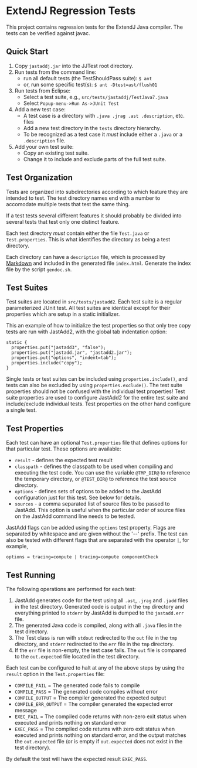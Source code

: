 ExtendJ Regression Tests
========================

This project contains regression tests for the ExtendJ Java compiler. The tests
can be verified against javac.

Quick Start
-----------

1. Copy `jastaddj.jar` into the JJTest root directory.
2. Run tests from the command line:
    * run all default tests (the TestShouldPass suite):
        `$ ant`
    * or, run some specific test(s):
        `$ ant -Dtest=ast/flush01`
3. Run tests from Eclipse:
    * Select a test suite, e.g., `src/tests/jastaddj/TestJava7.java`
    * Select `Popup-menu->Run As->JUnit Test`
4. Add a new test case:
    * A test case is a directory with `.java .jrag .ast .description`, etc. files
    * Add a new test directory in the `tests` directory hierarchy.
    * To be recognized as a test case it *must* include either a `.java` or a `.description` file.
5. Add your own test suite:
    * Copy an existing test suite.
    * Change it to include and exclude parts of the full test suite.
     
Test Organization
-----------------

Tests are organized into subdirectories according to which feature they are
intended to test. The test directory names end with a number to accomodate
multiple tests that test the same thing.

If a test tests several different features it should probably be divided into
several tests that test only one distinct feature.

Each test directory *must* contain either the file `Test.java` or
`Test.properties`. This is what identifies the directory as being a test
directory.

Each directory can have a `description` file, which is processed by
[Markdown](http://daringfireball.net/projects/markdown/syntax)
and included in the generated file `index.html`. Generate the index file
by the script `gendoc.sh`.

Test Suites
-----------

Test suites are located in `src/tests/jastadd2`. Each test suite is a regular
parameterized JUnit test. All test suites are identical except for their
properties which are setup in a static initializer.

This an example of how to initialize the test properties so that only tree copy
tests are run with JastAdd2, with the global tab indentation option:

    static {
      properties.put("jastadd3", "false");
      properties.put("jastadd.jar", "jastadd2.jar");
      properties.put("options", "indent=tab");
      properties.include("copy");
    }

Single tests or test suites can be included using `properties.include()`, and
tests can also be excluded by using `properties.exclude()`. The test suite
properties should not be confused with the individual test properties!  Test
suite properties are used to configure JastAdd2 for the entire test suite and
include/exclude individual tests. Test properties on the other hand configure a
single test.

Test Properties
---------------

Each test can have an optional `Test.properties` file that defines options for
that particular test. These options are available:

* `result` - defines the expected test result
* `classpath` - defines the classpath to be used when compiling and executing
  the test code. You can use the variable `@TMP_DIR@` to reference the
temporary directory, or `@TEST_DIR@` to reference the test source directory.
* `options` - defines sets of options to be added to the JastAdd configuration
  just for this test. See below for details.
* `sources` - a comma separated list of source files to be passed to JastAdd.
  This option is useful when the particular order of source files on the
JastAdd command line needs to be tested.

JastAdd flags can be added using the `options` test property. Flags are
separated by whitespace and are given without the '--' prefix. The test can
also be tested with different flags that are separated with the operator `|`,
for example,

    options = tracing=compute | tracing=compute componentCheck


Test Running
------------

The following operations are performed for each test:

1. JastAdd generates code for the test using all `.ast`, `.jrag` and `.jadd`
files in the test directory. Generated code is output in the `tmp` directory
and everything printed to `stderr` by JastAdd is dumped to the `jastadd.err`
file.
2. The generated Java code is compiled, along with all `.java` files in the
test directory.
3. The Test class is run with `stdout` redirected to the `out` file in the `tmp`
directory, and `stderr` redirected to the `err` file in the `tmp` directory.
4. If the `err` file is non-empty, the test case fails.  The `out` file is
compared to the `out.expected` file located in the test directory.

Each test can be configured to halt at any of the above steps by using the
`result` option in the `Test.properties` file:

* `COMPILE_FAIL` = The generated code fails to compile
* `COMPILE_PASS` = The generated code compiles without error
* `COMPILE_OUTPUT` = The compiler generated the expected output
* `COMPILE_ERR_OUTPUT` = The compiler generated the expected error message
* `EXEC_FAIL`    = The compiled code returns with non-zero exit status when
  executed and prints nothing on standard error
* `EXEC_PASS`    = The compiled code returns with zero exit status when
  executed and prints nothing on standard error, and the output matches the
  `out.expected` file (or is empty if `out.expected` does not exist in
  the test directory).

By default the test will have the expected result `EXEC_PASS`.
